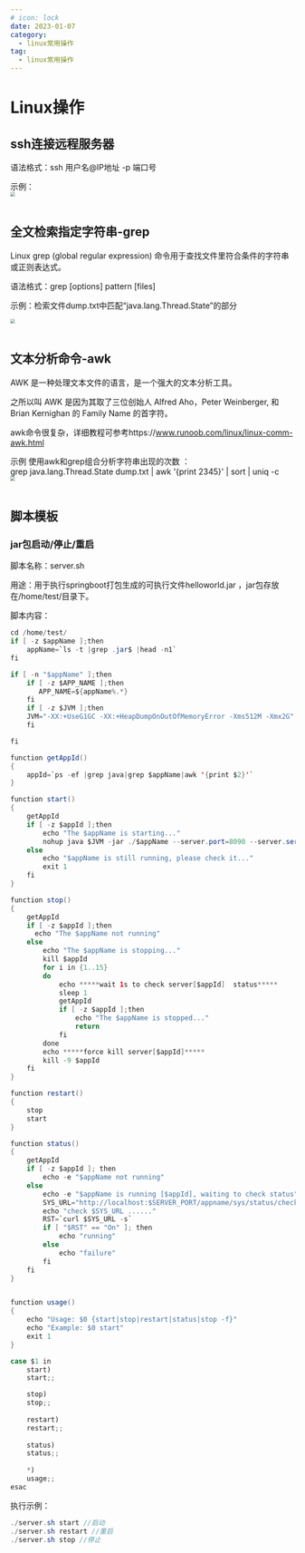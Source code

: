 ```yaml
---
# icon: lock
date: 2023-01-07
category:
  - linux常用操作
tag:
  - linux常用操作
---
```

# Linux操作
## ssh连接远程服务器
语法格式：ssh 用户名@IP地址 -p 端口号

示例：
 <img src="/images/linux/linux-1.png"  style="zoom: 50%;margin:0 auto;display:block"/><br/>

## 全文检索指定字符串-grep
Linux grep (global regular expression) 命令用于查找文件里符合条件的字符串或正则表达式。  

语法格式：grep [options] pattern [files]  

示例：检索文件dump.txt中匹配“java.lang.Thread.State”的部分

 <img src="/images/linux/linux-2.png"  style="zoom: 50%;margin:0 auto;display:block"/><br/>

## 文本分析命令-awk
AWK 是一种处理文本文件的语言，是一个强大的文本分析工具。  

之所以叫 AWK 是因为其取了三位创始人 Alfred Aho，Peter Weinberger, 和 Brian Kernighan 的 Family Name 的首字符。

awk命令很复杂，详细教程可参考https://www.runoob.com/linux/linux-comm-awk.html  

示例 使用awk和grep组合分析字符串出现的次数 ：  
grep java.lang.Thread.State dump.txt | awk '{print $2$3$4$5}' | sort | uniq -c
 <img src="/images/linux/linux-3.png"  style="zoom: 50%;margin:0 auto;display:block"/><br/>


## 脚本模板
### jar包启动/停止/重启  
脚本名称：server.sh  

用途：用于执行springboot打包生成的可执行文件helloworld.jar ，jar包存放在/home/test/目录下。

脚本内容：
```java
cd /home/test/
if [ -z $appName ];then
    appName=`ls -t |grep .jar$ |head -n1`
fi

if [ -n "$appName" ];then
	if [ -z $APP_NAME ];then
       APP_NAME=${appName%.*}
	fi
	if [ -z $JVM ];then
	JVM="-XX:+UseG1GC -XX:+HeapDumpOnOutOfMemoryError -Xms512M -Xmx2G"
	fi

fi

function getAppId()
{
	appId=`ps -ef |grep java|grep $appName|awk '{print $2}'`
}

function start()
{
	getAppId
	if [ -z $appId ];then
		echo "The $appName is starting..."
		nohup java $JVM -jar ./$appName --server.port=8090 --server.servlet.context-path=/appName  > /dev/null 2>&1 &
	else
		echo "$appName is still running, please check it..."
		exit 1
	fi  
}

function stop()
{
	getAppId
	if [ -z $appId ];then
	  echo "The $appName not running"
	else
        echo "The $appName is stopping..."
        kill $appId
		for i in {1..15}
		do
			echo *****wait 1s to check server[$appId]  status*****
			sleep 1
			getAppId
			if [ -z $appId ];then
				echo "The $appName is stopped..."
				return
			fi
		done
		echo *****force kill server[$appId]*****
  		kill -9 $appId
	fi
}

function restart()
{
    stop
    start
}

function status()
{
    getAppId
	if [ -z $appId ]; then
	    echo -e "$appName not running" 
	else
		echo -e "$appName is running [$appId], waiting to check status" 
		SYS_URL="http://localhost:$SERVER_PORT/appname/sys/status/check"
		echo "check $SYS_URL ......" 
        RST=`curl $SYS_URL -s`
		if [ "$RST" == "On" ]; then
			echo "running"
		else
			echo "failure"
		fi
	fi
}


function usage()
{
    echo "Usage: $0 {start|stop|restart|status|stop -f}"
    echo "Example: $0 start"
    exit 1
}

case $1 in
	start)
	start;;

	stop)
	stop;;
	
	restart)
	restart;;
	
	status)
	status;;
	
	*)
	usage;;
esac
```

执行示例：
```java
./server.sh start //启动
./server.sh restart //重启
./server.sh stop //停止

```